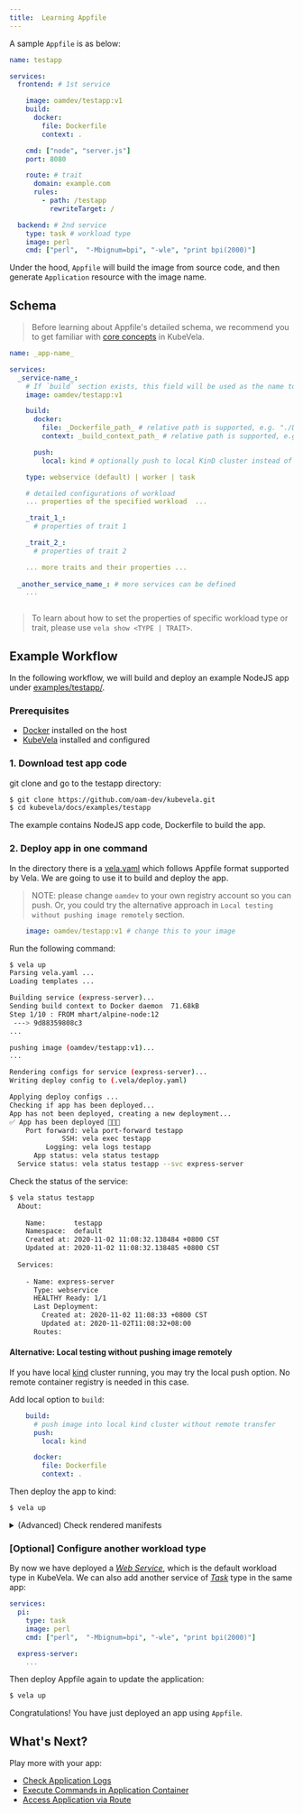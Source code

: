 ```yaml
---
title:  Learning Appfile
---
```


A sample `Appfile` is as below:

```yaml
name: testapp

services:
  frontend: # 1st service

    image: oamdev/testapp:v1
    build:
      docker:
        file: Dockerfile
        context: .

    cmd: ["node", "server.js"]
    port: 8080

    route: # trait
      domain: example.com
      rules:
        - path: /testapp
          rewriteTarget: /

  backend: # 2nd service
    type: task # workload type
    image: perl 
    cmd: ["perl",  "-Mbignum=bpi", "-wle", "print bpi(2000)"]
```

Under the hood, `Appfile` will build the image from source code, and then generate `Application` resource with the image name.

## Schema

> Before learning about Appfile's detailed schema, we recommend you to get familiar with [core concepts](../concepts) in KubeVela.


```yaml
name: _app-name_

services:
  _service-name_:
    # If `build` section exists, this field will be used as the name to build image. Otherwise, KubeVela will try to pull the image with given name directly.
    image: oamdev/testapp:v1

    build:
      docker:
        file: _Dockerfile_path_ # relative path is supported, e.g. "./Dockerfile"
        context: _build_context_path_ # relative path is supported, e.g. "."

      push:
        local: kind # optionally push to local KinD cluster instead of remote registry

    type: webservice (default) | worker | task

    # detailed configurations of workload
    ... properties of the specified workload  ...

    _trait_1_:
      # properties of trait 1

    _trait_2_:
      # properties of trait 2

    ... more traits and their properties ...
  
  _another_service_name_: # more services can be defined
    ...
  
```

> To learn about how to set the properties of specific workload type or trait, please use `vela show <TYPE | TRAIT>`.

## Example Workflow

In the following workflow, we will build and deploy an example NodeJS app under [examples/testapp/](https://github.com/oam-dev/kubevela/tree/master/docs/examples/testapp).

### Prerequisites

- [Docker](https://docs.docker.com/get-docker/) installed on the host
- [KubeVela](../install) installed and configured

### 1. Download test app code

git clone and go to the testapp directory:

```bash
$ git clone https://github.com/oam-dev/kubevela.git
$ cd kubevela/docs/examples/testapp
```

The example contains NodeJS app code, Dockerfile to build the app.

### 2. Deploy app in one command

In the directory there is a [vela.yaml](https://github.com/oam-dev/kubevela/tree/master/docs/examples/testapp/vela.yaml) which follows Appfile format supported by Vela.
We are going to use it to build and deploy the app.

> NOTE: please change `oamdev` to your own registry account so you can push. Or, you could try the alternative approach in `Local testing without pushing image remotely` section.

```yaml
    image: oamdev/testapp:v1 # change this to your image
```

Run the following command:

```bash
$ vela up
Parsing vela.yaml ...
Loading templates ...

Building service (express-server)...
Sending build context to Docker daemon  71.68kB
Step 1/10 : FROM mhart/alpine-node:12
 ---> 9d88359808c3
...

pushing image (oamdev/testapp:v1)...
...

Rendering configs for service (express-server)...
Writing deploy config to (.vela/deploy.yaml)

Applying deploy configs ...
Checking if app has been deployed...
App has not been deployed, creating a new deployment...
✅ App has been deployed 🚀🚀🚀
    Port forward: vela port-forward testapp
             SSH: vela exec testapp
         Logging: vela logs testapp
      App status: vela status testapp
  Service status: vela status testapp --svc express-server
```


Check the status of the service:

```bash
$ vela status testapp
  About:
  
    Name:       testapp
    Namespace:  default
    Created at: 2020-11-02 11:08:32.138484 +0800 CST
    Updated at: 2020-11-02 11:08:32.138485 +0800 CST
  
  Services:
  
    - Name: express-server
      Type: webservice
      HEALTHY Ready: 1/1
      Last Deployment:
        Created at: 2020-11-02 11:08:33 +0800 CST
        Updated at: 2020-11-02T11:08:32+08:00
      Routes:

```

#### Alternative: Local testing without pushing image remotely

If you have local [kind](../install) cluster running, you may try the local push option. No remote container registry is needed in this case.

Add local option to `build`:

```yaml
    build:
      # push image into local kind cluster without remote transfer
      push:
        local: kind

      docker:
        file: Dockerfile
        context: .
```

Then deploy the app to kind:

```bash
$ vela up
```

<details><summary>(Advanced) Check rendered manifests</summary>

By default, Vela renders the final manifests in `.vela/deploy.yaml`:

```yaml
apiVersion: core.oam.dev/v1alpha2
kind: ApplicationConfiguration
metadata:
  name: testapp
  namespace: default
spec:
  components:
  - componentName: express-server
---
apiVersion: core.oam.dev/v1alpha2
kind: Component
metadata:
  name: express-server
  namespace: default
spec:
  workload:
    apiVersion: apps/v1
    kind: Deployment
    metadata:
      name: express-server
    ...
---
apiVersion: core.oam.dev/v1alpha2
kind: HealthScope
metadata:
  name: testapp-default-health
  namespace: default
spec:
  ...
```
</details>

### [Optional] Configure another workload type

By now we have deployed a *[Web Service](../end-user/components/webservice)*, which is the default workload type in KubeVela. We can also add another service of *[Task](../end-user/components/task)* type in the same app:

```yaml
services:
  pi:
    type: task
    image: perl 
    cmd: ["perl",  "-Mbignum=bpi", "-wle", "print bpi(2000)"]

  express-server:
    ...
```

Then deploy Appfile again to update the application:

```bash
$ vela up
```

Congratulations! You have just deployed an app using `Appfile`.

## What's Next?

Play more with your app:
- [Check Application Logs](./check-logs)
- [Execute Commands in Application Container](./exec-cmd)
- [Access Application via Route](./port-forward)


